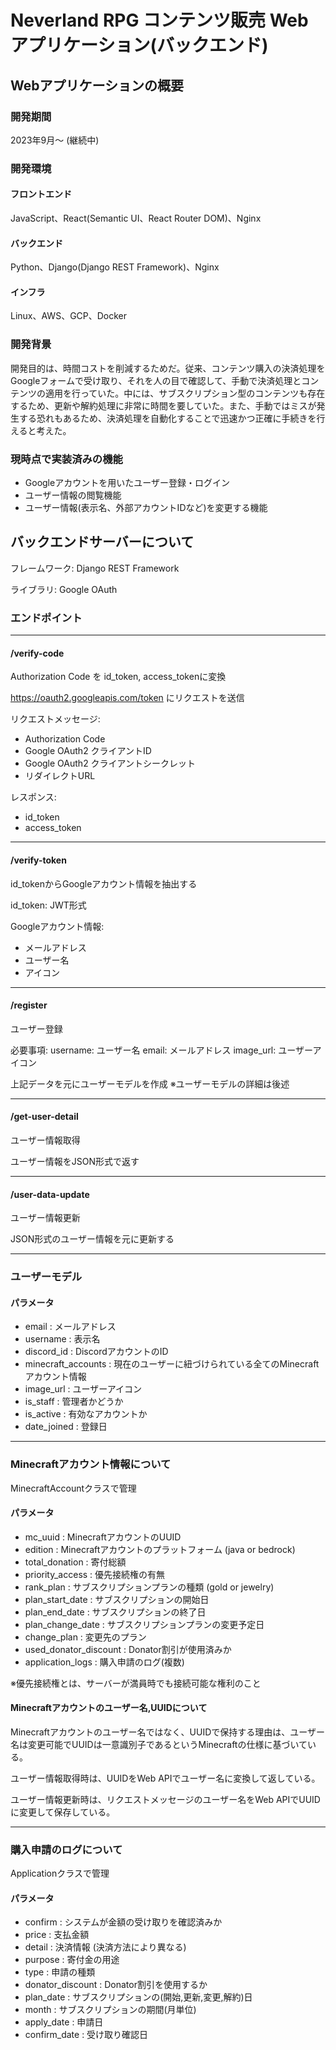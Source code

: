 # Neverland RPG コンテンツ販売 Webアプリケーション(バックエンド)

## Webアプリケーションの概要

### 開発期間
2023年9月～ (継続中)

### 開発環境
#### フロントエンド
JavaScript、React(Semantic UI、React Router DOM)、Nginx
#### バックエンド
Python、Django(Django REST Framework)、Nginx
#### インフラ
Linux、AWS、GCP、Docker

### 開発背景
開発目的は、時間コストを削減するためだ。従来、コンテンツ購入の決済処理をGoogleフォームで受け取り、それを人の目で確認して、手動で決済処理とコンテンツの適用を行っていた。中には、サブスクリプション型のコンテンツも存在するため、更新や解約処理に非常に時間を要していた。また、手動ではミスが発生する恐れもあるため、決済処理を自動化することで迅速かつ正確に手続きを行えると考えた。

### 現時点で実装済みの機能
- Googleアカウントを用いたユーザー登録・ログイン
- ユーザー情報の閲覧機能
- ユーザー情報(表示名、外部アカウントIDなど)を変更する機能

## バックエンドサーバーについて

フレームワーク: Django REST Framework

ライブラリ: Google OAuth

### エンドポイント
___
#### /verify-code
Authorization Code を id_token, access_tokenに変換

https://oauth2.googleapis.com/token にリクエストを送信

リクエストメッセージ:
- Authorization Code
- Google OAuth2 クライアントID
- Google OAuth2 クライアントシークレット
- リダイレクトURL

レスポンス:
- id_token
- access_token
___
#### /verify-token
id_tokenからGoogleアカウント情報を抽出する

id_token: JWT形式

Googleアカウント情報:
- メールアドレス
- ユーザー名
- アイコン
___
#### /register
ユーザー登録

必要事項:
username: ユーザー名
email: メールアドレス
image_url: ユーザーアイコン

上記データを元にユーザーモデルを作成
※ユーザーモデルの詳細は後述
___
#### /get-user-detail
ユーザー情報取得

ユーザー情報をJSON形式で返す
___
#### /user-data-update
ユーザー情報更新

JSON形式のユーザー情報を元に更新する
___

### ユーザーモデル
#### パラメータ
- email : メールアドレス
- username : 表示名
- discord_id : DiscordアカウントのID
- minecraft_accounts : 現在のユーザーに紐づけられている全てのMinecraftアカウント情報
- image_url : ユーザーアイコン
- is_staff : 管理者かどうか
- is_active : 有効なアカウントか
- date_joined : 登録日

___
### Minecraftアカウント情報について
MinecraftAccountクラスで管理

#### パラメータ
- mc_uuid : MinecraftアカウントのUUID
- edition : Minecraftアカウントのプラットフォーム (java or bedrock)
- total_donation : 寄付総額
- priority_access : 優先接続権の有無
- rank_plan : サブスクリプションプランの種類 (gold or jewelry)
- plan_start_date : サブスクリプションの開始日
- plan_end_date : サブスクリプションの終了日
- plan_change_date : サブスクリプションプランの変更予定日
- change_plan : 変更先のプラン
- used_donator_discount : Donator割引が使用済みか
- application_logs : 購入申請のログ(複数)

※優先接続権とは、サーバーが満員時でも接続可能な権利のこと

#### Minecraftアカウントのユーザー名,UUIDについて
Minecraftアカウントのユーザー名ではなく、UUIDで保持する理由は、ユーザー名は変更可能でUUIDは一意識別子であるというMinecraftの仕様に基づいている。

ユーザー情報取得時は、UUIDをWeb APIでユーザー名に変換して返している。

ユーザー情報更新時は、リクエストメッセージのユーザー名をWeb APIでUUIDに変更して保存している。
___

### 購入申請のログについて
Applicationクラスで管理

#### パラメータ
- confirm : システムが金額の受け取りを確認済みか
- price : 支払金額
- detail : 決済情報 (決済方法により異なる)
- purpose : 寄付金の用途
- type : 申請の種類
- donator_discount : Donator割引を使用するか
- plan_date : サブスクリプションの(開始,更新,変更,解約)日
- month : サブスクリプションの期間(月単位)
- apply_date : 申請日
- confirm_date : 受け取り確認日
